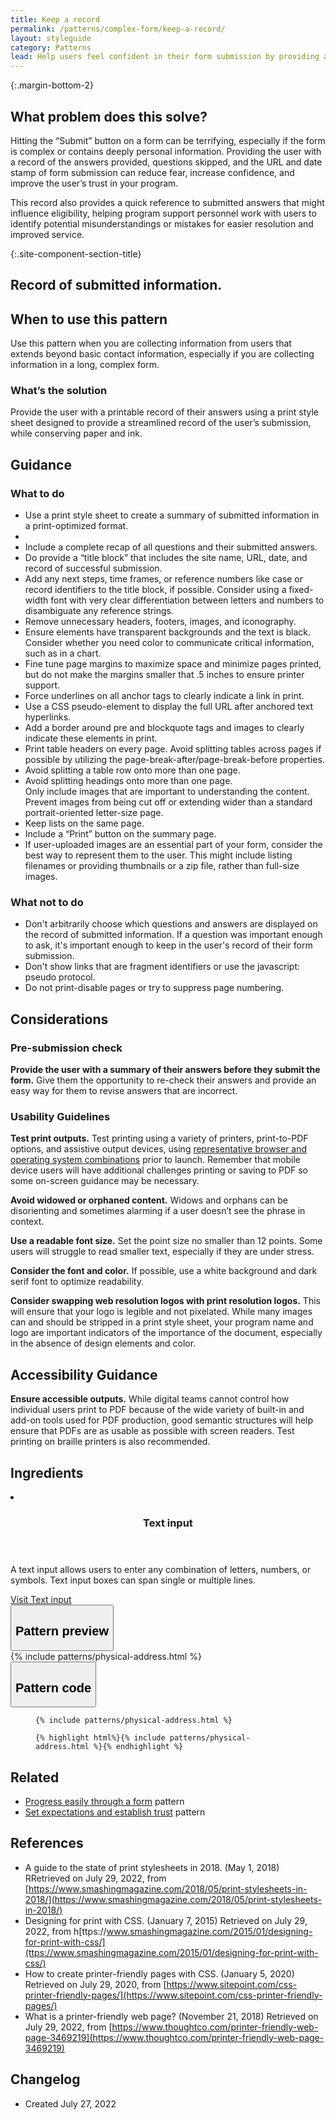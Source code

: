 ```yaml
---
title: Keep a record
permalink: /patterns/complex-form/keep-a-record/
layout: styleguide
category: Patterns
lead: Help users feel confident in their form submission by providing a record of their submission for them to download or print. A record of their answers provides a reference for future use, and helps users confirm their successful form submission.
---
```



{:.margin-bottom-2}
## What problem does this solve?
Hitting the “Submit” button on a form can be terrifying, especially if the form is complex or contains deeply personal information. Providing the user with a record of the answers provided, questions skipped, and the URL and date stamp of form submission can reduce fear, increase confidence, and improve the user’s trust in your program. 

This record also provides a quick reference to submitted answers that might influence eligibility, helping program support personnel work with users to identify potential misunderstandings or mistakes for easier resolution and improved service.

{:.site-component-section-title}
## Record of submitted information. 

## When to use this pattern 
Use this pattern when you are collecting information from users that extends beyond basic contact information, especially if you are collecting information in a long, complex form.

### What’s the solution
Provide the user with a printable record of their answers using a print style sheet designed to provide a streamlined record of the user’s submission, while conserving paper and ink.

## Guidance

<div class="grid-row grid-gap-3">
  <div class="tablet:grid-col-5">
    <div class="do-dont">
      <div class="do-dont__do">
      <h3 class="do-dont__heading">What to do</h3>
        <div class="do-dont__content">
          <ul>
            <li>Use a print style sheet to create a summary of submitted information in a print-optimized format.<li>
            <li>Include a complete recap of all questions and their submitted answers.</li>
            <li>Do provide a “title block” that includes the site name, URL, date, and record of successful submission.</li>
            <li>Add any next steps, time frames, or reference numbers like case or record identifiers to the title block, if possible. Consider using a fixed-width font with very clear differentiation between letters and numbers to disambiguate any reference strings.</li>
            <li>Remove unnecessary headers, footers, images, and iconography.</li>
            <li>Ensure elements have transparent backgrounds and the text is black. Consider whether you need color to communicate critical information, such as in a chart.</li>
            <li>Fine tune page margins to maximize space and minimize pages printed, but do not make the margins smaller that .5 inches to ensure printer support.</li>
            <li>Force underlines on all anchor tags to clearly indicate a link in print.</li>
            <li>Use a CSS pseudo-element to display the full URL after anchored text hyperlinks.</li>
            <li>Add a border around pre and blockquote tags and images to clearly indicate these elements in print.</li>
            <li>Print table headers on every page. Avoid splitting tables across pages if possible by utilizing the page-break-after/page-break-before properties.</li>
            <li>Avoid splitting a table row onto more than one page.</li>
            <li>Avoid splitting headings onto more than one page.</li>
            </li>Only include images that are important to understanding the content. Prevent images from being cut off or extending wider than a standard portrait-oriented letter-size page.</li>
            <li>Keep lists on the same page.</li>
            <li>Include a “Print” button on the summary page.</li>
            <li>If user-uploaded images are an essential part of your form, consider the best way to represent them to the user. This might include listing filenames or providing thumbnails or a zip file, rather than full-size images.</li>
          </ul> 
        </div>
      </div>
    </div>
  </div>
  <div class="tablet:grid-col-5">
    <div class="do-dont__dont">
    <h3 class="do-dont__heading">What not to do</h3>
      <div class="do-dont__content">
          <ul>
            <li>Don't arbitrarily choose which questions and answers are displayed on the record of submitted information. If a question was important enough to ask, it's important enough to keep in the user's record of their form submission.</li>
            <li>Don't show links that are fragment identifiers or use the javascript: pseudo protocol.</li>
            <li>Do not print-disable pages or try to suppress page numbering.</li>
          </ul>
      </div>
    </div>
  </div>
</div>

## Considerations
### Pre-submission check
<strong>Provide the user with a summary of their answers before they submit the form.</strong> Give them the opportunity to re-check their answers and provide an easy way for them to revise answers that are incorrect.

### Usability Guidelines
<strong>Test print outputs.</strong> Test printing using a variety of printers, print-to-PDF options, and assistive output devices, using [representative browser and operating system combinations](https://digital.gov/2013/07/15/digital-metrics-for-federal-agencies/) prior to launch. Remember that mobile device users will have additional challenges printing or saving to PDF so some on-screen guidance may be necessary.

<strong>Avoid widowed or orphaned content.</strong> Widows and orphans can be disorienting and sometimes alarming if a user doesn’t see the phrase in context. 

<strong>Use a readable font size.</strong> Set the point size no smaller than 12 points. Some users will struggle to read smaller text, especially if they are under stress. 

<strong>Consider the font and color.</strong> If possible, use a white background and dark serif font to optimize readability. 

<strong>Consider swapping web resolution logos with print resolution logos.</strong> This will ensure that your logo is legible and not pixelated. While many images can and should be stripped in a print style sheet, your program name and logo are important indicators of the importance of the document, especially in the absence of design elements and color.


## Accessibility Guidance

<strong>Ensure accessible outputs.</strong> While digital teams cannot control how individual users print to PDF because of the wide variety of built-in and add-on tools used for PDF production, good semantic structures will help ensure that PDFs are as usable as possible with screen readers. Test printing on braille printers is also recommended. 


## Ingredients

<div class="usa-card-group flex-row margin-top-2">
  <li
  class="usa-card site-component-card grid-col-4 tablet:grid-col-4 margin-bottom-2"
  role="region"
  aria-atomic="true"
  aria-label="Visit Toggle"
  data-meta="Visit Toggle">
    <div class="usa-card__container">
      <header class="usa-card__header">
        <h3 class="usa-card__heading font-lang-lg">Text input</h3>
      </header>
      <div class="usa-card__body font-lang-sm">
        <p>A text input allows users to enter any combination of letters, numbers, or symbols. Text input boxes can span single or multiple lines.</p>
        <a href="/components/text-input/">Visit Text input</a>
      </div>
    </div>
  </li>
</div>

<div class="usa-accordion usa-accordion--bordered site-accordion-code site-component-preview">
  <button class="usa-accordion__button" aria-controls="accordion-preview-01" aria-expanded="true"><h2 id="pattern-preview">Pattern preview</h2></button>
  <div id="accordion-preview-01" class="usa-accordion__content">
    {% include patterns/physical-address.html %}
  </div>
</div>
<div class="usa-accordion usa-accordion--bordered site-accordion-code site-component-preview">
  <button class="usa-accordion__button" aria-controls="accordion-code-01" aria-expanded="false"><h2 id="pattern-code">Pattern code</h2></button>
  <div id="accordion-code-01" class="usa-accordion__content highlight-code">
    <div class="usa-sr-only">
      <figure class="highlight"><pre><code class="language-html" data-lang="html">{% include patterns/physical-address.html %}</code></pre></figure>
    </div>
    <figure class="highlight"><pre><code class="language-html" data-lang="html">{% highlight html%}{% include patterns/physical-address.html %}{% endhighlight %}</code></pre></figure>
  </div>
</div>

## Related
- <a href="../patterns/complex-form/progress-easily/">Progress easily through a form</a> pattern
- <a href="../patterns/complex-form/establish-trust/">Set expectations and establish trust</a> pattern


## References
- A guide to the state of print stylesheets in 2018. (May 1, 2018) RRetrieved on July 29, 2022, from [https://www.smashingmagazine.com/2018/05/print-stylesheets-in-2018/](https://www.smashingmagazine.com/2018/05/print-stylesheets-in-2018/)
- Designing for print with CSS. (January 7, 2015) Retrieved on July 29, 2022, from h[ttps://www.smashingmagazine.com/2015/01/designing-for-print-with-css/](ttps://www.smashingmagazine.com/2015/01/designing-for-print-with-css/)
- How to create printer-friendly pages with CSS. (January 5, 2020) Retrieved on July 29, 2020, from [https://www.sitepoint.com/css-printer-friendly-pages/](https://www.sitepoint.com/css-printer-friendly-pages/) 
- What is a printer-friendly web page? (November 21, 2018) Retrieved on July 29, 2022, from [https://www.thoughtco.com/printer-friendly-web-page-3469219](https://www.thoughtco.com/printer-friendly-web-page-3469219)


## Changelog
- Created July 27, 2022

